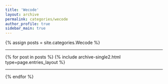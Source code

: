 ```yaml
---
title: 'Wecode'
layout: archive
permalink: categories/wecode
author_profile: true
sidebar_main: true
---
```


{% assign posts = site.categories.Wecode %}<hr />
{% for post in posts %} {% include archive-single2.html type=page.entries_layout %} <hr />{% endfor %}

